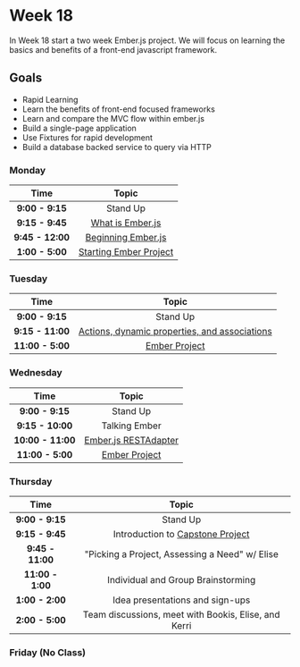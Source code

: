 # Week 18

In Week 18 start a two week Ember.js project. We will focus on learning the basics and benefits of a front-end javascript framework.

## Goals
- Rapid Learning
- Learn the benefits of front-end focused frameworks
- Learn and compare the MVC flow within ember.js
- Build a single-page application
- Use Fixtures for rapid development
- Build a database backed service to query via HTTP

### Monday

| Time             | Topic                                              |
|:----------------:|:--------------------------------------------------:|
| **9:00 - 9:15**  | Stand Up                                           |
| **9:15 - 9:45**  | [What is Ember.js](monday/what-is-ember.js.md)     |
| **9:45 - 12:00** | [Beginning Ember.js](monday/beginning-ember.js.md) |
| **1:00 - 5:00**  | [Starting Ember Project](ember-project.md)         |

### Tuesday

| Time             | Topic                             |
|:----------------:|:---------------------------------:|
| **9:00 - 9:15**  | Stand Up                          |
| **9:15 - 11:00** | [Actions, dynamic properties, and associations](tuesday/more-ember.js.md) |
| **11:00 - 5:00** | [Ember Project](ember-project.md) |

### Wednesday
| Time              | Topic                                            |
|:-----------------:|:------------------------------------------------:|
| **9:00 - 9:15**   | Stand Up                                         |
| **9:15 - 10:00**  | Talking Ember                                    |
| **10:00 - 11:00** | [Ember.js RESTAdapter](wednesday/RESTAdapter.md) |
| **11:00 - 5:00**  | [Ember Project](ember-project.md)                |

### Thursday

| Time             | Topic                                                    |
|:----------------:|:--------------------------------------------------------:|
| **9:00 - 9:15**  | Stand Up                                                 |
| **9:15 - 9:45**  | Introduction to [Capstone Project](thursday/capstone.md) |
| **9:45 - 11:00** | "Picking a Project, Assessing a Need" w/ Elise           |
| **11:00 - 1:00** | Individual and Group Brainstorming                       |
| **1:00 - 2:00**  | Idea presentations and sign-ups                          |
| **2:00 - 5:00**  | Team discussions, meet with Bookis, Elise, and Kerri     |




### Friday (No Class)
